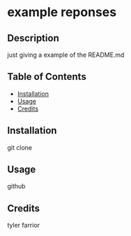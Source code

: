# example reponses

## Description
just giving a example of the README.md

## Table of Contents
- [Installation](#installation)
- [Usage](#usage)
- [Credits](#credits)


## Installation
git clone
## Usage
github
## Credits
tyler farrior



